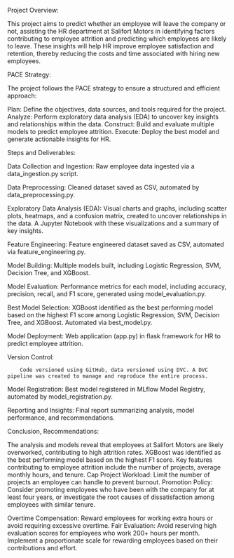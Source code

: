 Project Overview:

This project aims to predict whether an employee will leave the company or not, assisting the HR department at Salifort Motors in identifying factors contributing to employee attrition and predicting which employees are likely to leave. These insights will help HR improve employee satisfaction and retention, thereby reducing the costs and time associated with hiring new employees.


PACE Strategy:

The project follows the PACE strategy to ensure a structured and efficient approach:

Plan: Define the objectives, data sources, and tools required for the project.
Analyze: Perform exploratory data analysis (EDA) to uncover key insights and relationships within the data.
Construct: Build and evaluate multiple models to predict employee attrition.
Execute: Deploy the best model and generate actionable insights for HR.



Steps and Deliverables:

 Data Collection and Ingestion: Raw employee data ingested via a data_ingestion.py script.

 Data Preprocessing: Cleaned dataset saved as CSV, automated by data_preprocessing.py.

 Exploratory Data Analysis (EDA): Visual charts and graphs, including scatter plots, heatmaps, and a confusion matrix, created to uncover relationships in the data. A Jupyter Notebook with these visualizations and a summary of key insights.

 Feature Engineering: Feature engineered dataset saved as CSV, automated via feature_engineering.py.

 Model Building: Multiple models built, including Logistic Regression, SVM, Decision Tree, and XGBoost.

 Model Evaluation: Performance metrics for each model, including accuracy, precision, recall, and F1 score, generated using model_evaluation.py.

 Best Model Selection: XGBoost identified as the best performing model based on the highest F1 score among Logistic Regression, SVM, Decision Tree, and XGBoost. Automated via best_model.py.


 Model Deployment: 
         Web application (app.py)  in flask framework for HR to predict employee attrition.

 Version Control: 
 
        Code versioned using GitHub, data versioned using DVC. A DVC pipeline was created to manage and reproduce the entire process.
        
 Model Registration:
 Best model registered in MLflow Model Registry, automated by model_registration.py.


 Reporting and Insights: 
        Final report summarizing analysis, model performance, and recommendations.

Conclusion, Recommendations: 

 The analysis and models reveal that employees at Salifort Motors are likely overworked, contributing to high attrition rates. XGBoost was identified as the best performing model based on the highest F1 score. Key features contributing to employee attrition include the number of projects, average monthly hours, and tenure.
 Cap Project Workload: Limit the number of projects an employee can handle to prevent burnout.
 Promotion Policy: Consider promoting employees who have been with the company for at least four years, or investigate the root causes of dissatisfaction among employees with similar tenure.

 Overtime Compensation: Reward employees for working extra hours or avoid requiring excessive overtime.
Fair Evaluation: Avoid reserving high evaluation scores for employees who work 200+ hours per month. Implement a proportionate scale for rewarding employees based on their contributions and effort.

